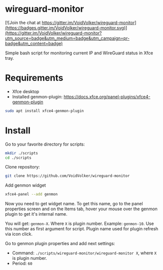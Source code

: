 # wireguard-monitor

[![Join the chat at https://gitter.im/VoidVolker/wireguard-monitor](https://badges.gitter.im/VoidVolker/wireguard-monitor.svg)](https://gitter.im/VoidVolker/wireguard-monitor?utm_source=badge&utm_medium=badge&utm_campaign=pr-badge&utm_content=badge)

Simple bash script for monitoring current IP and WireGuard status in Xfce tray.

# Requirements

* Xfce desktop
* Installed genmon-plugin: https://docs.xfce.org/panel-plugins/xfce4-genmon-plugin
```bash
sudo apt install xfce4-genmon-plugin
```

# Install

Go to your favorite directory for scripts:
```bash
mkdir ./scripts
cd ./scripts
```

Clone repository:
```bash
git clone https://github.com/VoidVolker/wireguard-monitor
```

Add genmon widget
```bash
xfce4-panel --add genmon
```

Now you need to get widget name. To get this name, go to the panel properties screen and on the Items tab, hover your mouse over the genmon plugin to get it's internal name.

You will get: ```genmon-X```. Where `X` is plugin number. Example: `genmon-10`. Use this number as first argument for script. Plugin name used for plugin refresh via icon click.

Go to genmon plugin properties and add next settings:

* Command: `./scripts/wireguard-monitor/wireguard-monitor X`, where `X` is plugin number.
* Period: `60`
